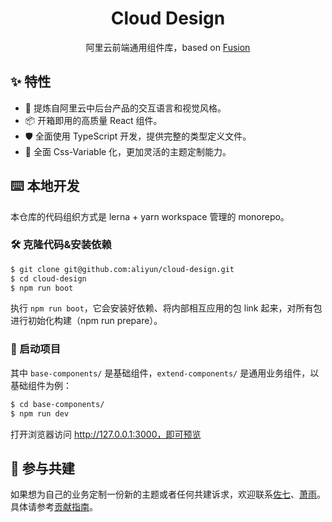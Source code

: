 <h1 align="center">Cloud Design</h1>

<div align="center">阿里云前端通用组件库，based on <a href="https://github.com/alibaba-fusion/next">Fusion</a></div>


## ✨ 特性
- 🌈 提炼自阿里云中后台产品的交互语言和视觉风格。
- 📦 开箱即用的高质量 React 组件。
- 🛡 全面使用 TypeScript 开发，提供完整的类型定义文件。
- 🎨 全面 Css-Variable 化，更加灵活的主题定制能力。


## ⌨️ 本地开发

本仓库的代码组织方式是 lerna + yarn workspace 管理的 monorepo。

### 🛠 克隆代码&安装依赖
```bash
$ git clone git@github.com:aliyun/cloud-design.git
$ cd cloud-design
$ npm run boot
```
执行 `npm run boot`，它会安装好依赖、将内部相互应用的包 link 起来，对所有包进行初始化构建（npm run prepare）。

### 🚀 启动项目
其中 `base-components/` 是基础组件，`extend-components/` 是通用业务组件，以基础组件为例：

```bash
$ cd base-components/
$ npm run dev
```
打开浏览器访问 http://127.0.0.1:3000，即可预览


## 🤝 参与共建
如果想为自己的业务定制一份新的主题或者任何共建诉求，欢迎联系[佐七](https://github.com/zuoqi705)、[萧雨](https://github.com/csr632)。具体请参考[贡献指南](https://github.com/aliyun/cloud-design/blob/master/base-components/docs/CONTRIBUTING.md)。
